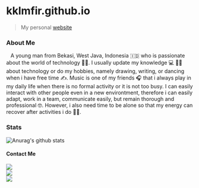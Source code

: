 # kklmfir.github.io
  > My personal [website](http://kklmfir.github.io)

### About Me
<p style="Justify;"> &nbsp;&nbsp; A young man from Bekasi, West Java, Indonesia 🇮🇩 who is passionate about the world of technology 👨‍💻. I usually update my knowledge 💻 🙇‍♂️ about technology or do my hobbies, namely drawing, writing, or dancing when i have free time ✍️. Music is one of my friends 🎧 that i always play in my daily life when there is no formal activity or it is not too busy. I can easily interact with other people even in a new environtment, therefore i can easily adapt, work in a team, communicate easily, but remain thorough and professional 🤓. However, i also need time to be alone so that my energy can recover after activities i do 🧘‍♂️. </p>

### Stats
![Anurag's github stats](https://github-readme-stats.vercel.app/api?username=kklmfir&show_icons=true&theme=radical)<br>

#### Contact Me
[![](https://img.shields.io/badge/Facebook-blue?logo=Facebook&logoColor=blue&labelColor=white)](https://m.facebook.com/Almfarka70) </br>
[![](https://img.shields.io/reddit/user-karma/link/kklmfir?color=white&label=reddit&logo=reddit&style=social)](http://reddit.com/u/kklmfir) </br>
[![](https://img.shields.io/badge/Telegram-blue?logo=Telegram&logoColor=blue&labelColor=white)](https://t.me/kklmfir) </br>
